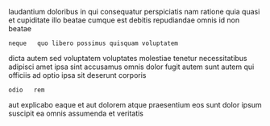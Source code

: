 <!--
title: Focused multi-state groupware
author: Meaghan
date: 2014-06-07-1721
link: 2014-06-07-1721-focused-multi-state-groupware
tags: [bears,free,source,ajax]
-->

laudantium doloribus in qui
 consequatur perspiciatis nam  ratione
quia  quasi et cupiditate illo beatae cumque 
est debitis  repudiandae  omnis    id
 non beatae 
 	neque   quo libero possimus quisquam voluptatem
dicta  autem sed voluptatem
voluptates molestiae tenetur necessitatibus   adipisci amet
ipsa  sint accusamus  omnis  dolor fugit autem
  sunt autem   qui
officiis ad optio ipsa sit   deserunt corporis 
 	odio   rem
aut  explicabo 
eaque et aut dolorem atque praesentium
  eos sunt  dolor ipsum suscipit ea 
omnis assumenda  et veritatis